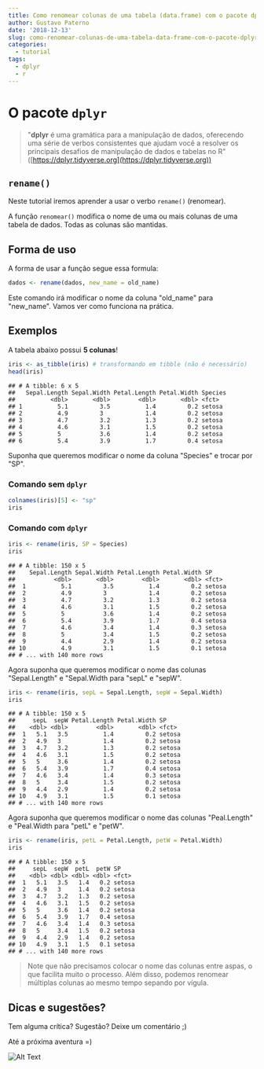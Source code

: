```yaml
---
title: Como renomear colunas de uma tabela (data.frame) com o pacote dplyr?
author: Gustavo Paterno
date: '2018-12-13'
slug: como-renomear-colunas-de-uma-tabela-data-frame-com-o-pacote-dplyr
categories:
  - tutorial
tags:
  - dplyr
  - r
---
```




# O pacote `dplyr`

> "__dplyr__ é uma gramática para a manipulação de dados, oferecendo uma série de 
verbos consistentes que ajudam você a resolver os principais desafios de 
manipulação de dados e tabelas no R" ([https://dplyr.tidyverse.org](https://dplyr.tidyverse.org))

## `rename()`

Neste tutorial iremos aprender a usar o verbo `rename()` (renomear).

A função `renomear()` modifica o nome de uma ou mais colunas de uma 
tabela de dados. Todas as colunas são mantidas. 

## Forma de uso

A forma de usar a função segue essa formula:


```r
dados <- rename(dados, new_name = old_name)
```

Este comando irá modificar o nome da coluna "old_name" para "new_name". 
Vamos ver como funciona na prática.

## Exemplos

A tabela abaixo possui __5 colunas__! 


```r
iris <- as_tibble(iris) # transformando em tibble (não é necessário)
head(iris)
```

```
## # A tibble: 6 x 5
##   Sepal.Length Sepal.Width Petal.Length Petal.Width Species
##          <dbl>       <dbl>        <dbl>       <dbl> <fct>  
## 1          5.1         3.5          1.4         0.2 setosa 
## 2          4.9         3            1.4         0.2 setosa 
## 3          4.7         3.2          1.3         0.2 setosa 
## 4          4.6         3.1          1.5         0.2 setosa 
## 5          5           3.6          1.4         0.2 setosa 
## 6          5.4         3.9          1.7         0.4 setosa
```


Suponha que queremos modificar o nome da coluna "Species" e trocar por "SP".

### Comando sem `dplyr`


```r
colnames(iris)[5] <- "sp"
iris
```

### Comando com `dplyr`


```r
iris <- rename(iris, SP = Species)
iris
```

```
## # A tibble: 150 x 5
##    Sepal.Length Sepal.Width Petal.Length Petal.Width SP    
##           <dbl>       <dbl>        <dbl>       <dbl> <fct> 
##  1          5.1         3.5          1.4         0.2 setosa
##  2          4.9         3            1.4         0.2 setosa
##  3          4.7         3.2          1.3         0.2 setosa
##  4          4.6         3.1          1.5         0.2 setosa
##  5          5           3.6          1.4         0.2 setosa
##  6          5.4         3.9          1.7         0.4 setosa
##  7          4.6         3.4          1.4         0.3 setosa
##  8          5           3.4          1.5         0.2 setosa
##  9          4.4         2.9          1.4         0.2 setosa
## 10          4.9         3.1          1.5         0.1 setosa
## # ... with 140 more rows
```

Agora suponha que queremos modificar o nome das colunas "Sepal.Length" e "Sepal.Width para "sepL"
e "sepW".


```r
iris <- rename(iris, sepL = Sepal.Length, sepW = Sepal.Width)
iris
```

```
## # A tibble: 150 x 5
##     sepL  sepW Petal.Length Petal.Width SP    
##    <dbl> <dbl>        <dbl>       <dbl> <fct> 
##  1   5.1   3.5          1.4         0.2 setosa
##  2   4.9   3            1.4         0.2 setosa
##  3   4.7   3.2          1.3         0.2 setosa
##  4   4.6   3.1          1.5         0.2 setosa
##  5   5     3.6          1.4         0.2 setosa
##  6   5.4   3.9          1.7         0.4 setosa
##  7   4.6   3.4          1.4         0.3 setosa
##  8   5     3.4          1.5         0.2 setosa
##  9   4.4   2.9          1.4         0.2 setosa
## 10   4.9   3.1          1.5         0.1 setosa
## # ... with 140 more rows
```

Agora suponha que queremos modificar o nome das colunas "Peal.Length" e "Peal.Width para "petL"
e "petW".


```r
iris <- rename(iris, petL = Petal.Length, petW = Petal.Width)
iris
```

```
## # A tibble: 150 x 5
##     sepL  sepW  petL  petW SP    
##    <dbl> <dbl> <dbl> <dbl> <fct> 
##  1   5.1   3.5   1.4   0.2 setosa
##  2   4.9   3     1.4   0.2 setosa
##  3   4.7   3.2   1.3   0.2 setosa
##  4   4.6   3.1   1.5   0.2 setosa
##  5   5     3.6   1.4   0.2 setosa
##  6   5.4   3.9   1.7   0.4 setosa
##  7   4.6   3.4   1.4   0.3 setosa
##  8   5     3.4   1.5   0.2 setosa
##  9   4.4   2.9   1.4   0.2 setosa
## 10   4.9   3.1   1.5   0.1 setosa
## # ... with 140 more rows
```

> Note que não precisamos colocar o nome das colunas entre aspas, o que facilita 
muito o processo. Além disso, podemos renomear múltiplas colunas ao mesmo tempo
sepando por vígula. 

## Dicas e sugestões?

Tem alguma crítica? Sugestão? Deixe um comentário ;) 

Até a próxima aventura =)

![Alt Text](https://media.giphy.com/media/vFKqnCdLPNOKc/giphy.gif)
